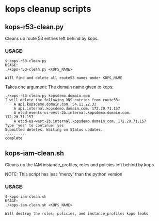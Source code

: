 # kops cleanup scripts

## kops-r53-clean.py

Cleans up route 53 entries left behind by kops.

### USAGE:

```
$ kops-r53-clean.py
USAGE:
./kops-r53-clean.py <KOPS_NAME>

Will find and delete all route53 names under KOPS_NAME
```

Takes one argument: The domain name given to kops:

```
./kops-r53-clean.py kopsdemo.domain.com
I will delete the following DNS entries from route53:
    A api.kopsdemo.domain.com. 54.11.22.33
    A api.internal.kopsdemo.domain.com. 172.20.71.157
    A etcd-events-us-west-2b.internal.kopsdemo.domain.com. 172.20.71.157
    A etcd-us-west-2b.internal.kopsdemo.domain.com. 172.20.71.157
Type 'yes' to continue: yes
Submitted deletes. Waiting on Status updates.
..........
complete
```

## kops-iam-clean.sh

Cleans up the IAM instance_profiles, roles and policies left behind by kops

NOTE: This script has less 'mercy' than the python version

### USAGE:

```
$ kops-iam-clean.sh
USAGE:
./kops-iam-clean.sh <KOPS_NAME>

Will destroy the roles, policies, and instance_profiles kops leaks
```
